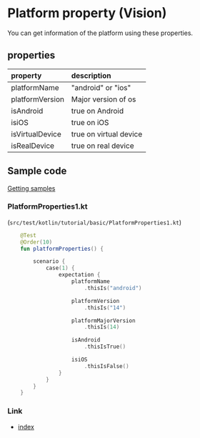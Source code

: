 # Platform property (Vision)

You can get information of the platform using these properties.

## properties

| property        | description            |
|:----------------|:-----------------------|
| platformName    | "android" or "ios"     |
| platformVersion | Major version of os    |
| isAndroid       | true on Android        |
| isiOS           | true on iOS            |
| isVirtualDevice | true on virtual device |
| isRealDevice    | true on real device    |

## Sample code

[Getting samples](../../../getting_samples.md)

### PlatformProperties1.kt

(`src/test/kotlin/tutorial/basic/PlatformProperties1.kt`)

```kotlin
    @Test
    @Order(10)
    fun platformProperties() {

        scenario {
            case(1) {
                expectation {
                    platformName
                        .thisIs("android")

                    platformVersion
                        .thisIs("14")

                    platformMajorVersion
                        .thisIs(14)

                    isAndroid
                        .thisIsTrue()

                    isiOS
                        .thisIsFalse()
                }
            }
        }
    }
```

### Link

- [index](../../../../index.md)

